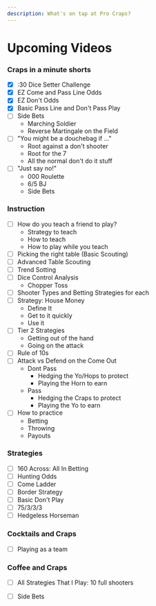 ```yaml
---
description: What's on tap at Pro Craps?
---
```


# Upcoming Videos

### **Craps in a minute shorts**

* [x] :30 Dice Setter Challenge
* [x] EZ Come and Pass Line Odds
* [x] EZ Don't Odds
* [x] Basic Pass Line and Don't Pass Play
* [ ] Side Bets
  * Marching Soldier
  * Reverse Martingale on the Field
* [ ] "You might be a douchebag if ..."
  * Root against a don't shooter
  * Root for the 7
  * All the normal don't do it stuff
* [ ] "Just say no!"
  * 000 Roulette
  * 6/5 BJ
  * Side Bets

### Instruction

* [ ] How do you teach a friend to play?
  * Strategy to teach
  * How to teach
  * How to play while you teach
* [ ] Picking the right table \(Basic Scouting\)
* [ ] Advanced Table Scouting
* [ ] Trend Sotting
* [ ] Dice Control Analysis
  * Chopper Toss
* [ ] Shooter Types and Betting Strategies for each
* [ ] Strategy: House Money
  * Define It
  * Get to it quickly
  * Use it
* [ ] Tier 2 Strategies
  * Getting out of the hand
  * Going on the attack
* [ ] Rule of 10s
* [ ] Attack vs Defend on the Come Out
  * Dont Pass
    * Hedging the Yo/Hops to protect
    * Playing the Horn to earn
  * Pass
    * Hedging the Craps to protect
    * Playing the Yo to earn
* [ ] How to practice
  * Betting
  * Throwing
  * Payouts

### Strategies

* [ ] 160 Across: All In Betting
* [ ] Hunting Odds
* [ ] Come Ladder
* [ ] Border Strategy
* [ ] Basic Don't Play
* [ ] 75/3/3/3
* [ ] Hedgeless Horseman

### Cocktails and Craps

* [ ] Playing as a team

### Coffee and Craps

* [ ] All Strategies That I Play: 10 full shooters
* [ ] Side Bets



